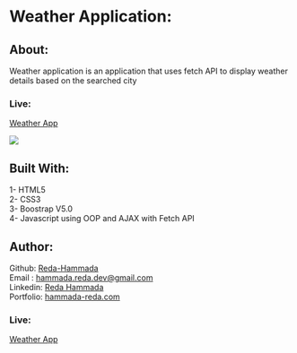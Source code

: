 # Weather Application:  
## About:  
 Weather application is an application that uses fetch API to display weather details based on the searched city   

 ### Live:  
[Weather App](https://reda-hammada.github.io/Weather-API-Project/code/index.html)   

![](https://github.com/Reda-Hammada/Weather-API-Project/blob/main/Capture.PNG)  

## Built With:  
1- HTML5  
2- CSS3  
3- Boostrap V5.0  
4- Javascript using OOP and AJAX with Fetch API    
## Author:  
Github: [Reda-Hammada](https://github.com/Reda-Hammada)  
Email : hammada.reda.dev@gmail.com  
Linkedin: [Reda Hammada](https://www.linkedin.com/in/reda-hammada-9653a8203/)  
Portfolio: [hammada-reda.com](https://www.hammada-reda.com/)  
### Live:  
[Weather App](https://reda-hammada.github.io/Weather-API-Project/code/index.html)  
